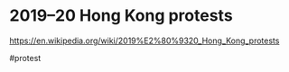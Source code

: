 # 2019–20 Hong Kong protests

https://en.wikipedia.org/wiki/2019%E2%80%9320_Hong_Kong_protests

#protest
